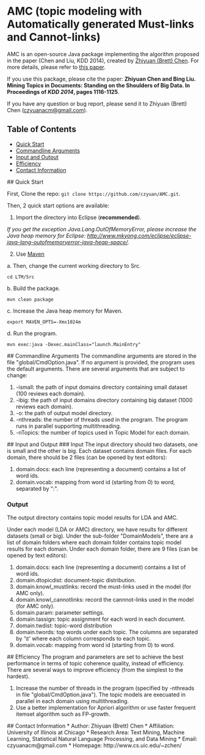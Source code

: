 AMC (topic modeling with Automatically generated Must-links and Cannot-links)
===

AMC is an open-source Java package implementing the algorithm proposed in the paper (Chen and Liu, KDD 2014), created by [Zhiyuan (Brett) Chen](http://www.cs.uic.edu/~zchen/). For more details, please refer to [this paper](http://www.cs.uic.edu/~zchen/papers/KDD2014-Zhiyuan(Brett)Chen.pdf).

If you use this package, please cite the paper: __Zhiyuan Chen and Bing Liu. Mining Topics in Documents: Standing on the Shoulders of Big Data. In Proceedings of _KDD 2014_, pages 1116-1125__.

If you have any question or bug report, please send it to Zhiyuan (Brett) Chen (czyuanacm@gmail.com).

## Table of Contents
- [Quick Start](#quickstart)
- [Commandline Arguments](#commandlinearguments)
- [Input and Output](#inputandoutput)
- [Efficiency](#efficiency)
- [Contact Information](#contactinformation)

<a name="quickstart"/>
## Quick Start

First, Clone the repo: `git clone https://github.com/czyuan/AMC.git`.

Then, 2 quick start options are available:

1. Import the directory into Eclipse (__recommended__).

  _If you get the exception Java.Lang.OutOfMemoryError, please increase the Java heap memory for Eclipse: http://www.mkyong.com/eclipse/eclipse-java-lang-outofmemoryerror-java-heap-space/._
  
2. Use [Maven](http://maven.apache.org/guides/getting-started/maven-in-five-minutes.html)

  a. Then, change the current working directory to Src.
  ```
  cd LTM/Src
  ```
  b. Build the package.
  ```
  mvn clean package
  ```
  c. Increase the Java heap memory for Maven.
  ```
  export MAVEN_OPTS=-Xmx1024m
  ```
  d. Run the program.
  ```
  mvn exec:java -Dexec.mainClass="launch.MainEntry"
  ```

<a name="commandlinearguments"/>
## Commandline Arguments
The commandline arguments are stored in the file "global/CmdOption.java". If no argument is provided, the program uses the default arguments. There are several arguments that are subject to change:

1. -ismall: the path of input domains directory containing small dataset (100 reviews each domain).
2. -ibig: the path of input domains directory containing big dataset (1000 reviews each domain).
3. -o: the path of output model directory.
4. -nthreads: the number of threads used in the program. The program runs in parallel supporting multithreading.
5. -nTopics: the number of topics used in Topic Model for each domain.

<a name="inputandoutput"/>
## Input and Output
### Input
The input directory should two datasets, one is small and the other is big. Each dataset contains domain files. For each domain, there should be 2 files (can be opened by text editors):

1. domain.docs: each line (representing a document) contains a list of word ids.
2. domain.vocab: mapping from word id (starting from 0) to word, separated by ":".

### Output
The output directory contains topic model results for LDA and AMC.

Under each model (LDA or AMC) directory, we have results for different datasets (small or big). Under the sub-folder "DomainModels", there are a list of domain folders where each domain folder contains topic model results for each domain. Under each domain folder, there are 9 files (can be opened by text editors):

1. domain.docs: each line (representing a document) contains a list of word ids.
2. domain.dtopicdist: document-topic distribution.
3. domain.knowl_mustlinks: record the must-links used in the model (for AMC only).
4. domain.knowl_cannotlinks: record the cannnot-links used in the model (for AMC only).
5. domain.param: parameter settings.
6. domain.tassign: topic assignment for each word in each document.
7. domain.twdist: topic-word distribution
8. domain.twords: top words under each topic. The columns are separated by '\t' where each column corresponds to each topic.
9. domain.vocab: mapping from word id (starting from 0) to word.

<a name="efficiency"/>
## Efficiency
The program and parameters are set to achieve the best performance in terms of topic coherence quality, instead of efficiency. There are several ways to improve efficiency (from the simplest to the hardest).

1. Increase the number of threads in the program (specified by -nthreads in file "global/CmdOption.java"). The topic models are execuated in parallel in each domain using multithreading.
2. Use a better implementation for Apriori algorithm or use faster frequent itemset algorithm such as FP-growth.

<a name="contactinformation"/>
## Contact Information
* Author: Zhiyuan (Brett) Chen
* Affiliation: University of Illinois at Chicago
* Research Area: Text Mining, Machine Learning, Statistical Natural Language Processing, and Data Mining
* Email: czyuanacm@gmail.com
* Homepage: http://www.cs.uic.edu/~zchen/
